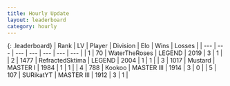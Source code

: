 ```yaml
---
title: Hourly Update
layout: leaderboard
category: hourly
---
```


{: .leaderboard}
| Rank | LV | Player | Division | Elo | Wins | Losses |
| --- | --- | --- | --- | --- | --- | --- |
| <span data-change="-">1</span> | 70 | <span title="ID: 773086">WaterTheRoses</span> | LEGEND | <span data-change="-">2019</span> | <span data-change="-">3</span> | <span data-change="-">1</span> |
| <span data-change="-">2</span> | 1477 | <span title="ID: 402846">RefractedSktima</span> | LEGEND | <span data-change="-">2004</span> | <span data-change="-">1</span> | <span data-change="-">1</span> |
| <span data-change="-">3</span> | 1017 | <span title="ID: 611082">Mustard</span> | MASTER I | <span data-change="-">1984</span> | <span data-change="-">1</span> | <span data-change="-">1</span> |
| <span data-change="-">4</span> | 788 | <span title="ID: 598288">Kookoo</span> | MASTER III | <span data-change="-">1914</span> | <span data-change="-">3</span> | <span data-change="-">0</span> |
| <span data-change="-">5</span> | 107 | <span title="ID: 725487">SURikatYT</span> | MASTER III | <span data-change="-">1912</span> | <span data-change="-">3</span> | <span data-change="-">1</span> |